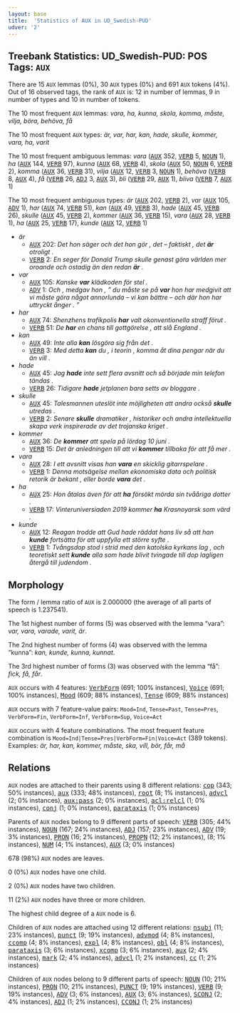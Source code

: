 ```yaml
---
layout: base
title:  'Statistics of AUX in UD_Swedish-PUD'
udver: '2'
---
```


## Treebank Statistics: UD_Swedish-PUD: POS Tags: `AUX`

There are 15 `AUX` lemmas (0%), 30 `AUX` types (0%) and 691 `AUX` tokens (4%).
Out of 16 observed tags, the rank of `AUX` is: 12 in number of lemmas, 9 in number of types and 10 in number of tokens.

The 10 most frequent `AUX` lemmas: <em>vara, ha, kunna, skola, komma, måste, vilja, böra, behöva, få</em>

The 10 most frequent `AUX` types:  <em>är, var, har, kan, hade, skulle, kommer, vara, ha, varit</em>

The 10 most frequent ambiguous lemmas: <em>vara</em> (<tt><a href="sv_pud-pos-AUX.html">AUX</a></tt> 352, <tt><a href="sv_pud-pos-VERB.html">VERB</a></tt> 5, <tt><a href="sv_pud-pos-NOUN.html">NOUN</a></tt> 1), <em>ha</em> (<tt><a href="sv_pud-pos-AUX.html">AUX</a></tt> 144, <tt><a href="sv_pud-pos-VERB.html">VERB</a></tt> 97), <em>kunna</em> (<tt><a href="sv_pud-pos-AUX.html">AUX</a></tt> 68, <tt><a href="sv_pud-pos-VERB.html">VERB</a></tt> 4), <em>skola</em> (<tt><a href="sv_pud-pos-AUX.html">AUX</a></tt> 50, <tt><a href="sv_pud-pos-NOUN.html">NOUN</a></tt> 6, <tt><a href="sv_pud-pos-VERB.html">VERB</a></tt> 2), <em>komma</em> (<tt><a href="sv_pud-pos-AUX.html">AUX</a></tt> 36, <tt><a href="sv_pud-pos-VERB.html">VERB</a></tt> 31), <em>vilja</em> (<tt><a href="sv_pud-pos-AUX.html">AUX</a></tt> 12, <tt><a href="sv_pud-pos-VERB.html">VERB</a></tt> 3, <tt><a href="sv_pud-pos-NOUN.html">NOUN</a></tt> 1), <em>behöva</em> (<tt><a href="sv_pud-pos-VERB.html">VERB</a></tt> 8, <tt><a href="sv_pud-pos-AUX.html">AUX</a></tt> 4), <em>få</em> (<tt><a href="sv_pud-pos-VERB.html">VERB</a></tt> 26, <tt><a href="sv_pud-pos-ADJ.html">ADJ</a></tt> 3, <tt><a href="sv_pud-pos-AUX.html">AUX</a></tt> 3), <em>bli</em> (<tt><a href="sv_pud-pos-VERB.html">VERB</a></tt> 29, <tt><a href="sv_pud-pos-AUX.html">AUX</a></tt> 1), <em>bliva</em> (<tt><a href="sv_pud-pos-VERB.html">VERB</a></tt> 7, <tt><a href="sv_pud-pos-AUX.html">AUX</a></tt> 1)

The 10 most frequent ambiguous types:  <em>är</em> (<tt><a href="sv_pud-pos-AUX.html">AUX</a></tt> 202, <tt><a href="sv_pud-pos-VERB.html">VERB</a></tt> 2), <em>var</em> (<tt><a href="sv_pud-pos-AUX.html">AUX</a></tt> 105, <tt><a href="sv_pud-pos-ADV.html">ADV</a></tt> 1), <em>har</em> (<tt><a href="sv_pud-pos-AUX.html">AUX</a></tt> 74, <tt><a href="sv_pud-pos-VERB.html">VERB</a></tt> 51), <em>kan</em> (<tt><a href="sv_pud-pos-AUX.html">AUX</a></tt> 49, <tt><a href="sv_pud-pos-VERB.html">VERB</a></tt> 3), <em>hade</em> (<tt><a href="sv_pud-pos-AUX.html">AUX</a></tt> 45, <tt><a href="sv_pud-pos-VERB.html">VERB</a></tt> 26), <em>skulle</em> (<tt><a href="sv_pud-pos-AUX.html">AUX</a></tt> 45, <tt><a href="sv_pud-pos-VERB.html">VERB</a></tt> 2), <em>kommer</em> (<tt><a href="sv_pud-pos-AUX.html">AUX</a></tt> 36, <tt><a href="sv_pud-pos-VERB.html">VERB</a></tt> 15), <em>vara</em> (<tt><a href="sv_pud-pos-AUX.html">AUX</a></tt> 28, <tt><a href="sv_pud-pos-VERB.html">VERB</a></tt> 1), <em>ha</em> (<tt><a href="sv_pud-pos-AUX.html">AUX</a></tt> 25, <tt><a href="sv_pud-pos-VERB.html">VERB</a></tt> 17), <em>kunde</em> (<tt><a href="sv_pud-pos-AUX.html">AUX</a></tt> 12, <tt><a href="sv_pud-pos-VERB.html">VERB</a></tt> 1)


* <em>är</em>
  * <tt><a href="sv_pud-pos-AUX.html">AUX</a></tt> 202: <em>Det hon säger och det hon gör , det – faktiskt , det <b>är</b> otroligt .</em>
  * <tt><a href="sv_pud-pos-VERB.html">VERB</a></tt> 2: <em>En seger för Donald Trump skulle genast göra världen mer oroande och ostadig än den redan <b>är</b> .</em>
* <em>var</em>
  * <tt><a href="sv_pud-pos-AUX.html">AUX</a></tt> 105: <em>Kanske <b>var</b> klädkoden för stel .</em>
  * <tt><a href="sv_pud-pos-ADV.html">ADV</a></tt> 1: <em>Och , medgav hon , ” du måste se på <b>var</b> hon har medgivit att vi måste göra något annorlunda – vi kan bättre – och där hon har uttryckt ånger . ”</em>
* <em>har</em>
  * <tt><a href="sv_pud-pos-AUX.html">AUX</a></tt> 74: <em>Shenzhens trafikpolis <b>har</b> valt okonventionella straff förut .</em>
  * <tt><a href="sv_pud-pos-VERB.html">VERB</a></tt> 51: <em>De <b>har</b> en chans till gottgörelse , att slå England .</em>
* <em>kan</em>
  * <tt><a href="sv_pud-pos-AUX.html">AUX</a></tt> 49: <em>Inte alla <b>kan</b> lösgöra sig från det .</em>
  * <tt><a href="sv_pud-pos-VERB.html">VERB</a></tt> 3: <em>Med detta <b>kan</b> du , i teorin , komma åt dina pengar när du än vill .</em>
* <em>hade</em>
  * <tt><a href="sv_pud-pos-AUX.html">AUX</a></tt> 45: <em>Jag <b>hade</b> inte sett flera avsnitt och så började min telefon tändas .</em>
  * <tt><a href="sv_pud-pos-VERB.html">VERB</a></tt> 26: <em>Tidigare <b>hade</b> jetplanen bara setts av bloggare .</em>
* <em>skulle</em>
  * <tt><a href="sv_pud-pos-AUX.html">AUX</a></tt> 45: <em>Talesmannen uteslöt inte möjligheten att andra också <b>skulle</b> utredas .</em>
  * <tt><a href="sv_pud-pos-VERB.html">VERB</a></tt> 2: <em>Senare <b>skulle</b> dramatiker , historiker och andra intellektuella skapa verk inspirerade av det trojanska kriget .</em>
* <em>kommer</em>
  * <tt><a href="sv_pud-pos-AUX.html">AUX</a></tt> 36: <em>De <b>kommer</b> att spela på lördag 10 juni .</em>
  * <tt><a href="sv_pud-pos-VERB.html">VERB</a></tt> 15: <em>Det är anledningen till att vi <b>kommer</b> tillbaka för att få mer .</em>
* <em>vara</em>
  * <tt><a href="sv_pud-pos-AUX.html">AUX</a></tt> 28: <em>I ett avsnitt visas han <b>vara</b> en skicklig gitarrspelare .</em>
  * <tt><a href="sv_pud-pos-VERB.html">VERB</a></tt> 1: <em>Denna motsägelse mellan ekonomiska data och politisk retorik är bekant , eller borde <b>vara</b> det .</em>
* <em>ha</em>
  * <tt><a href="sv_pud-pos-AUX.html">AUX</a></tt> 25: <em>Hon åtalas även för att <b>ha</b> försökt mörda sin tvååriga dotter .</em>
  * <tt><a href="sv_pud-pos-VERB.html">VERB</a></tt> 17: <em>Vinteruniversiaden 2019 kommer <b>ha</b> Krasnoyarsk som värd .</em>
* <em>kunde</em>
  * <tt><a href="sv_pud-pos-AUX.html">AUX</a></tt> 12: <em>Reagan trodde att Gud hade räddat hans liv så att han <b>kunde</b> fortsätta för att uppfylla ett större syfte .</em>
  * <tt><a href="sv_pud-pos-VERB.html">VERB</a></tt> 1: <em>Tvångsdop stod i strid med den katolska kyrkans lag , och teoretiskt sett <b>kunde</b> alla som hade blivit tvingade till dop lagligen återgå till judendom .</em>

## Morphology

The form / lemma ratio of `AUX` is 2.000000 (the average of all parts of speech is 1.237541).

The 1st highest number of forms (5) was observed with the lemma “vara”: <em>var, vara, varade, varit, är</em>.

The 2nd highest number of forms (4) was observed with the lemma “kunna”: <em>kan, kunde, kunna, kunnat</em>.

The 3rd highest number of forms (3) was observed with the lemma “få”: <em>fick, få, får</em>.

`AUX` occurs with 4 features: <tt><a href="sv_pud-feat-VerbForm.html">VerbForm</a></tt> (691; 100% instances), <tt><a href="sv_pud-feat-Voice.html">Voice</a></tt> (691; 100% instances), <tt><a href="sv_pud-feat-Mood.html">Mood</a></tt> (609; 88% instances), <tt><a href="sv_pud-feat-Tense.html">Tense</a></tt> (609; 88% instances)

`AUX` occurs with 7 feature-value pairs: `Mood=Ind`, `Tense=Past`, `Tense=Pres`, `VerbForm=Fin`, `VerbForm=Inf`, `VerbForm=Sup`, `Voice=Act`

`AUX` occurs with 4 feature combinations.
The most frequent feature combination is `Mood=Ind|Tense=Pres|VerbForm=Fin|Voice=Act` (389 tokens).
Examples: <em>är, har, kan, kommer, måste, ska, vill, bör, får, må</em>


## Relations

`AUX` nodes are attached to their parents using 8 different relations: <tt><a href="sv_pud-dep-cop.html">cop</a></tt> (343; 50% instances), <tt><a href="sv_pud-dep-aux.html">aux</a></tt> (333; 48% instances), <tt><a href="sv_pud-dep-root.html">root</a></tt> (8; 1% instances), <tt><a href="sv_pud-dep-advcl.html">advcl</a></tt> (2; 0% instances), <tt><a href="sv_pud-dep-aux-pass.html">aux:pass</a></tt> (2; 0% instances), <tt><a href="sv_pud-dep-acl-relcl.html">acl:relcl</a></tt> (1; 0% instances), <tt><a href="sv_pud-dep-conj.html">conj</a></tt> (1; 0% instances), <tt><a href="sv_pud-dep-parataxis.html">parataxis</a></tt> (1; 0% instances)

Parents of `AUX` nodes belong to 9 different parts of speech: <tt><a href="sv_pud-pos-VERB.html">VERB</a></tt> (305; 44% instances), <tt><a href="sv_pud-pos-NOUN.html">NOUN</a></tt> (167; 24% instances), <tt><a href="sv_pud-pos-ADJ.html">ADJ</a></tt> (157; 23% instances), <tt><a href="sv_pud-pos-ADV.html">ADV</a></tt> (19; 3% instances), <tt><a href="sv_pud-pos-PRON.html">PRON</a></tt> (16; 2% instances), <tt><a href="sv_pud-pos-PROPN.html">PROPN</a></tt> (12; 2% instances),  (8; 1% instances), <tt><a href="sv_pud-pos-NUM.html">NUM</a></tt> (4; 1% instances), <tt><a href="sv_pud-pos-AUX.html">AUX</a></tt> (3; 0% instances)

678 (98%) `AUX` nodes are leaves.

0 (0%) `AUX` nodes have one child.

2 (0%) `AUX` nodes have two children.

11 (2%) `AUX` nodes have three or more children.

The highest child degree of a `AUX` node is 6.

Children of `AUX` nodes are attached using 12 different relations: <tt><a href="sv_pud-dep-nsubj.html">nsubj</a></tt> (11; 23% instances), <tt><a href="sv_pud-dep-punct.html">punct</a></tt> (9; 19% instances), <tt><a href="sv_pud-dep-advmod.html">advmod</a></tt> (4; 8% instances), <tt><a href="sv_pud-dep-ccomp.html">ccomp</a></tt> (4; 8% instances), <tt><a href="sv_pud-dep-expl.html">expl</a></tt> (4; 8% instances), <tt><a href="sv_pud-dep-obl.html">obl</a></tt> (4; 8% instances), <tt><a href="sv_pud-dep-parataxis.html">parataxis</a></tt> (3; 6% instances), <tt><a href="sv_pud-dep-xcomp.html">xcomp</a></tt> (3; 6% instances), <tt><a href="sv_pud-dep-aux.html">aux</a></tt> (2; 4% instances), <tt><a href="sv_pud-dep-mark.html">mark</a></tt> (2; 4% instances), <tt><a href="sv_pud-dep-advcl.html">advcl</a></tt> (1; 2% instances), <tt><a href="sv_pud-dep-cc.html">cc</a></tt> (1; 2% instances)

Children of `AUX` nodes belong to 9 different parts of speech: <tt><a href="sv_pud-pos-NOUN.html">NOUN</a></tt> (10; 21% instances), <tt><a href="sv_pud-pos-PRON.html">PRON</a></tt> (10; 21% instances), <tt><a href="sv_pud-pos-PUNCT.html">PUNCT</a></tt> (9; 19% instances), <tt><a href="sv_pud-pos-VERB.html">VERB</a></tt> (9; 19% instances), <tt><a href="sv_pud-pos-ADV.html">ADV</a></tt> (3; 6% instances), <tt><a href="sv_pud-pos-AUX.html">AUX</a></tt> (3; 6% instances), <tt><a href="sv_pud-pos-SCONJ.html">SCONJ</a></tt> (2; 4% instances), <tt><a href="sv_pud-pos-ADJ.html">ADJ</a></tt> (1; 2% instances), <tt><a href="sv_pud-pos-CCONJ.html">CCONJ</a></tt> (1; 2% instances)

